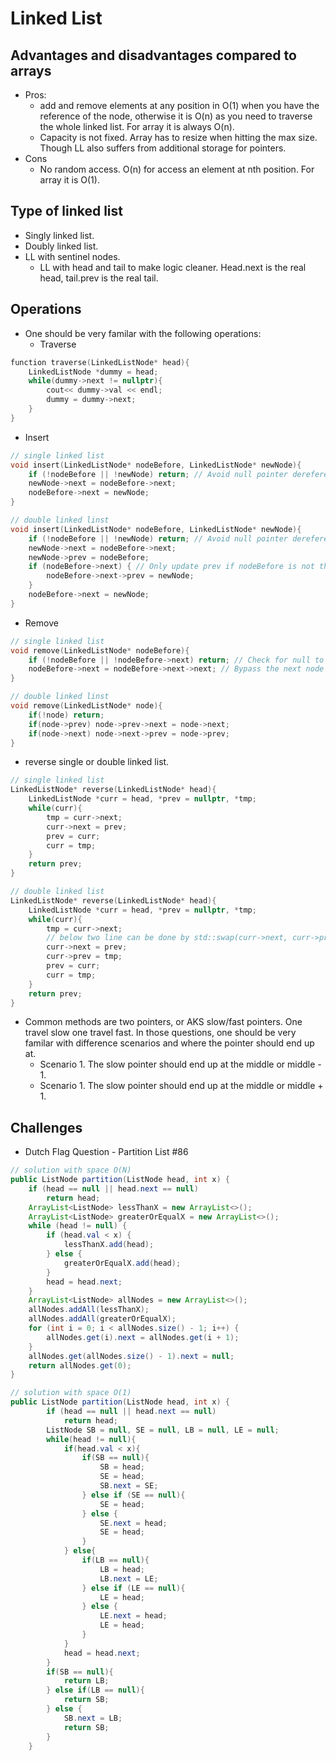 # Linked List

## Advantages and disadvantages compared to arrays
* Pros:
  * add and remove elements at any position in O(1) when you have the reference of the node, otherwise it is O(n) as you need to traverse the whole linked list. For array it is always O(n).
  * Capacity is not fixed. Array has to resize when hitting the max size. Though LL also suffers from additional storage for pointers.
* Cons
  * No random access. O(n) for access an element at nth position. For array it is O(1).

## Type of linked list
* Singly linked list.
* Doubly linked list.
* LL with sentinel nodes.
  * LL with head and tail to make logic cleaner. Head.next is the real head, tail.prev is the real tail.

## Operations
* One should be very familar with the following operations:
  * Traverse
```cpp
function traverse(LinkedListNode* head){
    LinkedListNode *dummy = head;
    while(dummy->next != nullptr){
        cout<< dummy->val << endl;
        dummy = dummy->next;
    }
}
```
  * Insert
```cpp
// single linked list
void insert(LinkedListNode* nodeBefore, LinkedListNode* newNode){
    if (!nodeBefore || !newNode) return; // Avoid null pointer dereference
    newNode->next = nodeBefore->next;
    nodeBefore->next = newNode;
}

// double linked linst
void insert(LinkedListNode* nodeBefore, LinkedListNode* newNode){
    if (!nodeBefore || !newNode) return; // Avoid null pointer dereference
    newNode->next = nodeBefore->next;
    newNode->prev = nodeBefore;
    if (nodeBefore->next) { // Only update prev if nodeBefore is not the last node
        nodeBefore->next->prev = newNode;
    }
    nodeBefore->next = newNode;
}
```
  * Remove
```cpp
// single linked list
void remove(LinkedListNode* nodeBefore){
    if (!nodeBefore || !nodeBefore->next) return; // Check for null to prevent crashes
    nodeBefore->next = nodeBefore->next->next; // Bypass the next node (deleting it)
}

// double linked linst
void remove(LinkedListNode* node){
    if(!node) return;
    if(node->prev) node->prev->next = node->next;
    if(node->next) node->next->prev = node->prev;
}
```

  * reverse single or double linked list.
```cpp
// single linked list
LinkedListNode* reverse(LinkedListNode* head){
    LinkedListNode *curr = head, *prev = nullptr, *tmp;
    while(curr){
        tmp = curr->next;
        curr->next = prev;
        prev = curr;
        curr = tmp;
    }
    return prev;
}

// double linked list
LinkedListNode* reverse(LinkedListNode* head){
    LinkedListNode *curr = head, *prev = nullptr, *tmp;
    while(curr){
        tmp = curr->next;
        // below two line can be done by std::swap(curr->next, curr->prev)
        curr->next = prev;
        curr->prev = tmp;
        prev = curr;
        curr = tmp;
    }
    return prev;
}
```

* Common methods are two pointers, or AKS slow/fast pointers. One travel slow one travel fast. In those questions, one should be very familar with difference scenarios and where the pointer should end up at.
    * Scenario 1. The slow pointer should end up at the middle or middle - 1.
    * Scenario 1. The slow pointer should end up at the middle or middle + 1.

## Challenges
* Dutch Flag Question -  Partition List #86
```java
// solution with space O(N)
public ListNode partition(ListNode head, int x) {
    if (head == null || head.next == null)
        return head;
    ArrayList<ListNode> lessThanX = new ArrayList<>();
    ArrayList<ListNode> greaterOrEqualX = new ArrayList<>();
    while (head != null) {
        if (head.val < x) {
            lessThanX.add(head);
        } else {
            greaterOrEqualX.add(head);
        }
        head = head.next;
    }
    ArrayList<ListNode> allNodes = new ArrayList<>();
    allNodes.addAll(lessThanX);
    allNodes.addAll(greaterOrEqualX);
    for (int i = 0; i < allNodes.size() - 1; i++) {
        allNodes.get(i).next = allNodes.get(i + 1);
    }
    allNodes.get(allNodes.size() - 1).next = null;
    return allNodes.get(0);
}
```

```java
// solution with space O(1)
public ListNode partition(ListNode head, int x) {
        if (head == null || head.next == null)
            return head;
        ListNode SB = null, SE = null, LB = null, LE = null;
        while(head != null){
            if(head.val < x){
                if(SB == null){
                    SB = head;
                    SE = head;
                    SB.next = SE;
                } else if (SE == null){
                    SE = head;
                } else {
                    SE.next = head;
                    SE = head;
                }
            } else{
                if(LB == null){
                    LB = head;
                    LB.next = LE;
                } else if (LE == null){
                    LE = head;
                } else {
                    LE.next = head;
                    LE = head;
                }
            }
            head = head.next;
        }
        if(SB == null){
            return LB;
        } else if(LB == null){
            return SB;
        } else {
            SB.next = LB;
            return SB;
        }
    }
```